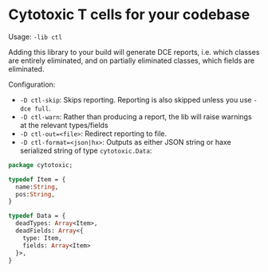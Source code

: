 # Cytotoxic T cells for your codebase

Usage: `-lib ctl`

Adding this library to your build will generate DCE reports, i.e. which classes are entirely eliminated, and on partially eliminated classes, which fields are eliminated.

Configuration:

- `-D ctl-skip`: Skips reporting. Reporting is also skipped unless you use `-dce full`.
- `-D ctl-warn`: Rather than producing a report, the lib will raise warnings at the relevant types/fields
- `-D ctl-out=<file>`: Redirect reporting to file.
- `-D ctl-format=<json|hx>`: Outputs as either JSON string or haxe serialized string of type `cytotoxic.Data`: 

```haxe
package cytotoxic;

typedef Item = {
  name:String,
  pos:String,
}

typedef Data = {
  deadTypes: Array<Item>,
  deadFields: Array<{
    type: Item,
    fields: Array<Item>
  }>,
}
```